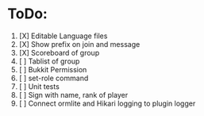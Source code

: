 # ToDo:
1. [X] Editable Language files
2. [X] Show prefix on join and message
3. [X] Scoreboard of group
4. [ ] Tablist of group
5. [ ] Bukkit Permission
6. [ ] set-role command
7. [ ] Unit tests
8. [ ] Sign with name, rank of player
9. [ ] Connect ormlite and Hikari logging to plugin logger

